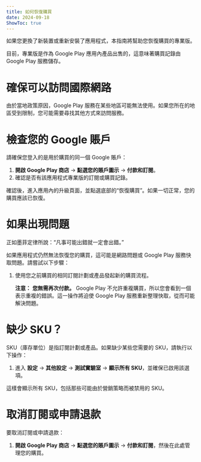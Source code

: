 ```yaml
---
title: 如何恢復購買
date: 2024-09-18
ShowToc: true
---
```


如果您更換了新裝置或重新安裝了應用程式，本指南將幫助您恢復購買的專業版。

目前，專業版是作為 Google Play 應用內產品出售的，這意味著購買記錄由 Google Play 服務儲存。

# 確保可以訪問國際網路  

由於當地政策原因，Google Play 服務在某些地區可能無法使用。如果您所在的地區受到限制，您可能需要尋找其他方式來訪問服務。

# 檢查您的 Google 賬戶  

請確保您登入的是用於購買的同一個 Google 賬戶：

1. **開啟 Google Play 商店** -> **點選您的賬戶圖示** -> **付款和訂閱**。  
2. 確認是否有該應用程式專業版的訂閱或購買記錄。

確認後，進入應用內的升級頁面，並點選底部的“恢復購買”。如果一切正常，您的購買應該已恢復。

# 如果出現問題  

正如墨菲定律所說：“凡事可能出錯就一定會出錯。”

如果應用程式仍然無法恢復您的購買，這可能是網路問題或 Google Play 服務快取問題。請嘗試以下步驟：

1. 使用您之前購買的相同訂閱計劃或產品發起新的購買流程。

   **注意：** **您無需再次付款。** Google Play 不允許重複購買，所以您會看到一個表示重複的錯誤。這一操作將迫使 Google Play 服務重新整理快取，從而可能解決問題。

# 缺少 SKU？  

SKU（庫存單位）是指訂閱計劃或產品。如果缺少某些您需要的 SKU，請執行以下操作：

1. 進入 **設定** -> **其他設定** -> **測試實驗室** -> **顯示所有 SKU**，並確保已啟用該選項。
   
這樣會顯示所有 SKU，包括那些可能由於營銷策略而被禁用的 SKU。

# 取消訂閱或申請退款  

要取消訂閱或申請退款：

1. **開啟 Google Play 商店** -> **點選您的賬戶圖示** -> **付款和訂閱**，然後在此處管理您的購買。

